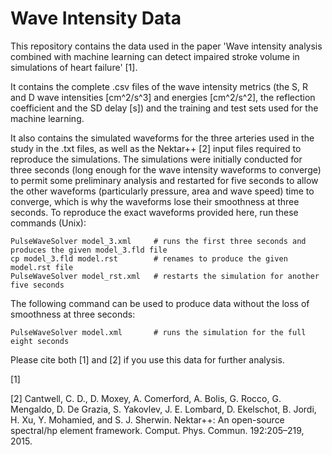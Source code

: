 # Wave Intensity Data

This repository contains the data used in the paper 'Wave intensity analysis combined with machine learning can detect impaired stroke volume in simulations of heart failure' [1].

It contains the complete .csv files of the wave intensity metrics (the S, R and D wave intensities [cm^2/s^3] and energies [cm^2/s^2], the reflection coefficient and the SD delay [s]) and the training and test sets used for the machine learning.

It also contains the simulated waveforms for the three arteries used in the study in the .txt files, as well as the Nektar++ [2] input files required to reproduce the simulations. The simulations were initially conducted for three seconds (long enough for the wave intensity waveforms to converge) to permit some preliminary analysis and restarted for five seconds to allow the other waveforms (particularly pressure, area and wave speed) time to converge, which is why the waveforms lose their smoothness at three seconds. To reproduce the exact waveforms provided here, run these commands (Unix):

```
PulseWaveSolver model_3.xml     # runs the first three seconds and produces the given model_3.fld file
cp model_3.fld model.rst        # renames to produce the given model.rst file
PulseWaveSolver model_rst.xml   # restarts the simulation for another five seconds
```

The following command can be used to produce data without the loss of smoothness at three seconds:

```
PulseWaveSolver model.xml       # runs the simulation for the full eight seconds
```

Please cite both [1] and [2] if you use this data for further analysis.

[1]

[2] Cantwell, C. D., D. Moxey, A. Comerford, A. Bolis, G. Rocco, G. Mengaldo, D. De Grazia, S. Yakovlev, J. E. Lombard, D. Ekelschot, B. Jordi, H. Xu, Y. Mohamied, and S. J. Sherwin. Nektar++: An open-source spectral/hp element framework. Comput. Phys. Commun. 192:205–219, 2015.
